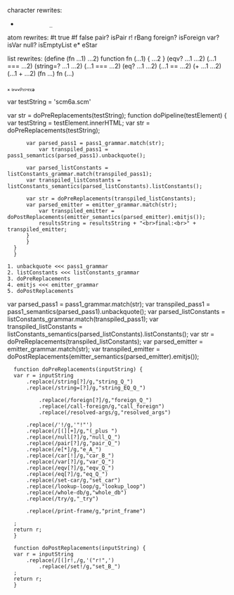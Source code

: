 character rewrites:
-				_

atom rewrites:
#t				true
#f				false
pair?				isPair
r!				rBang
foreign?			isForeign
var?				isVar
null?				isEmptyList
e*				eStar

list rewrites:
(define (fn ...1) ...2)		function fn (...1) { ...2 }
(eqv? ...1 ...2)		(...1 === ...2)
(string=? ...1 ...2)		(...1 === ...2)
(eq? ...1 ...2)			(...1 == ...2)
(+ ...1 ...2)			(...1 + ...2)
(fn ...)			fn (...)


ₓ
ٖᵢᵣᵤᵥᵦᵧᵨᵩᵪₔ




var testString = 'scm6a.scm'

var str = doPreReplacements(testString);
      function doPipeline(testElement) {
	  var testString = testElement.innerHTML;
	  var str = doPreReplacements(testString);

          var parsed_pass1 = pass1_grammar.match(str);
              var transpiled_pass1 = pass1_semantics(parsed_pass1).unbackquote();
	      
	      var parsed_listConstants = listConstants_grammar.match(transpiled_pass1);
		  var transpiled_listConstants = listConstants_semantics(parsed_listConstants).listConstants();

		  var str = doPreReplacements(transpiled_listConstants);
		  var parsed_emitter = emitter_grammar.match(str);
		      var transpiled_emitter = doPostReplacements(emitter_semantics(parsed_emitter).emitjs());
		      resultsString = resultsString + "<br>final:<br>" + transpiled_emitter;
		  }
	      }
	  }
      }

```
1. unbackquote <<< pass1_grammar
2. listConstants <<< listConstants_grammar
3. doPreReplacements
4. emitjs <<< emitter_grammar
5. doPostReplacements
```



var parsed_pass1 = pass1_grammar.match(str);
var transpiled_pass1 = pass1_semantics(parsed_pass1).unbackquote();
var parsed_listConstants = listConstants_grammar.match(transpiled_pass1);
var transpiled_listConstants = listConstants_semantics(parsed_listConstants).listConstants();
var str = doPreReplacements(transpiled_listConstants);
var parsed_emitter = emitter_grammar.match(str);
var transpiled_emitter = doPostReplacements(emitter_semantics(parsed_emitter).emitjs());


      function doPreReplacements(inputString) {
	  var r = inputString
	      .replace(/string[?]/g,"string_Q_")
	      .replace(/string=[?]/g,"string_EQ_Q_")

              .replace(/foreign[?]/g,"foreign_Q_")
              .replace(/call-foreign/g,"call_foreign")
              .replace(/resolved-args/g,"resolved_args")

	      .replace(/'!/g,'"!"')
	      .replace(/[(][+]/g,"(_plus ")
	      .replace(/null[?]/g,"null_Q_")
	      .replace(/pair[?]/g,"pair_Q_")
	      .replace(/e[*]/g,"e_A_")
	      .replace(/car[!]/g,"car_B_")
	      .replace(/var[?]/g,"var_Q_")
	      .replace(/eqv[?]/g,"eqv_Q_")
	      .replace(/eq[?]/g,"eq_Q_")
	      .replace(/set-car/g,"set_car")
	      .replace(/lookup-loop/g,"lookup_loop")
	      .replace(/whole-db/g,"whole_db")
	      .replace(/try/g,"_try")

	      .replace(/print-frame/g,"print_frame")

	  ;
	  return r;
      }

      function doPostReplacements(inputString) {
	  var r = inputString
	      .replace(/[(]r!,/g,'("r!",')
              .replace(/set!/g,"set_B_")
	  ;
	  return r;
      }
      
